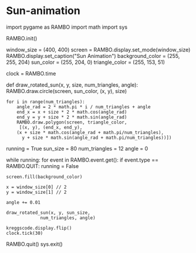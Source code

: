 # Sun-animation
import pygame as RAMBO
import math
import sys

RAMBO.init()

window_size = (400, 400)
screen = RAMBO.display.set_mode(window_size)
RAMBO.display.set_caption("Sun Animation")
background_color = (255, 255, 204)
sun_color = (255, 204, 0)
triangle_color = (255, 153, 51)

clock = RAMBO.time

def draw_rotated_sun(x, y, size, num_triangles, angle):
    RAMBO.draw.circle(screen, sun_color, (x, y), size)

    for i in range(num_triangles):
        angle_rad = 2 * math.pi * i / num_triangles + angle
        end_x = x + size * 2 * math.cos(angle_rad)
        end_y = y + size * 2 * math.sin(angle_rad)
        RAMBO.draw.polygon(screen, triangle_color,
         [(x, y), (end_x, end_y), 
        (x + size * math.cos(angle_rad + math.pi/num_triangles),
          y + size * math.sin(angle_rad + math.pi/num_triangles))])

running = True
sun_size = 80
num_triangles = 12
angle = 0

while running:
    for event in RAMBO.event.get():
        if event.type == RAMBO.QUIT:
            running = False

    screen.fill(background_color)

    x = window_size[0] // 2
    y = window_size[1] // 2

    angle += 0.01

    draw_rotated_sun(x, y, sun_size,
                 num_triangles, angle)

    kreggscode.display.flip()
    clock.tick(30)

RAMBO.quit()
sys.exit()
